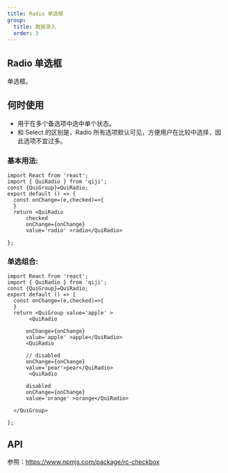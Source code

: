 ```yaml
---
title: Radio 单选框
group:
  title: 数据录入
  order: 3
---
```


##  Radio 单选框
单选框。

## 何时使用
- 用于在多个备选项中选中单个状态。
- 和 Select 的区别是，Radio 所有选项默认可见，方便用户在比较中选择，因此选项不宜过多。
### 基本用法:

```tsx
import React from 'react';
import { QuiRadio } from 'qiji';
const {QuiGroup}=QuiRadio;
export default () => {
  const onChange=(e,checked)=>{
  }
  return <QuiRadio 
      checked
      onChange={onChange}
      value='radio' >radio</QuiRadio>

};
```

### 单选组合:

```tsx
import React from 'react';
import { QuiRadio } from 'qiji';
const {QuiGroup}=QuiRadio;
export default () => {
  const onChange=(e,checked)=>{
  }
  return <QuiGroup value='apple' >
       <QuiRadio 
   
      onChange={onChange}
      value='apple' >apple</QuiRadio>
      <QuiRadio 
   
      // disabled
      onChange={onChange}
      value='pear'>pear</QuiRadio>
       <QuiRadio 
   
      disabled
      onChange={onChange}
      value='orange' >orange</QuiRadio>

  </QuiGroup>

};
```

## API
参照：https://www.npmjs.com/package/rc-checkbox